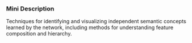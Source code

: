 ### Mini Description

Techniques for identifying and visualizing independent semantic concepts learned by the network, including methods for understanding feature composition and hierarchy.
